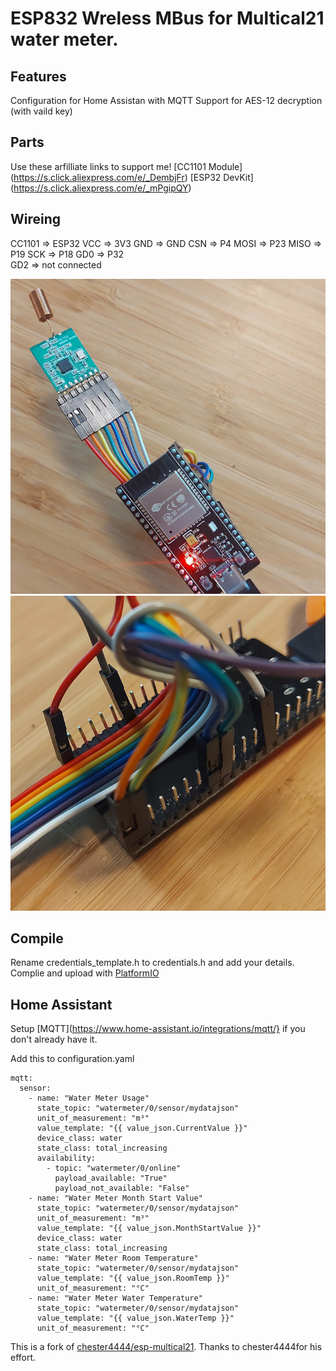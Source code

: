 # ESP832 Wreless MBus for Multical21 water meter.

## Features
Configuration for Home Assistan with MQTT
Support for AES-12 decryption (with vaild key)


## Parts 
Use these arfilliate links to support me!
[CC1101 Module] (https://s.click.aliexpress.com/e/_DembjFr)
[ESP32 DevKit] (https://s.click.aliexpress.com/e/_mPgipQY)

## Wireing
CC1101 => ESP32
VCC   => 3V3
GND   => GND
CSN   => P4
MOSI  => P23
MISO  => P19
SCK   => P18
GD0   => P32  
GD2   => not connected 

![](images/device.jpg)
![](images/wires.jpg)

## Compile
Rename credentials_template.h to credentials.h and add your details.
Complie and upload with [PlatformIO](https://platformio.org/)

## Home Assistant

Setup [MQTT](https://www.home-assistant.io/integrations/mqtt/} if you don't already have it.

Add this to configuration.yaml
```
mqtt:
  sensor:
    - name: "Water Meter Usage"
      state_topic: "watermeter/0/sensor/mydatajson"
      unit_of_measurement: "m³"
      value_template: "{{ value_json.CurrentValue }}"
      device_class: water
      state_class: total_increasing
      availability:
        - topic: "watermeter/0/online"
          payload_available: "True"
          payload_not_available: "False"
    - name: "Water Meter Month Start Value"
      state_topic: "watermeter/0/sensor/mydatajson"
      unit_of_measurement: "m³"
      value_template: "{{ value_json.MonthStartValue }}"
      device_class: water
      state_class: total_increasing
    - name: "Water Meter Room Temperature"
      state_topic: "watermeter/0/sensor/mydatajson"
      value_template: "{{ value_json.RoomTemp }}"
      unit_of_measurement: "°C"
    - name: "Water Meter Water Temperature"
      state_topic: "watermeter/0/sensor/mydatajson"
      value_template: "{{ value_json.WaterTemp }}"
      unit_of_measurement: "°C"
```

This is a fork of [chester4444/esp-multical21](https://github.com/chester4444/esp-multical21).
Thanks to chester4444for his effort.
